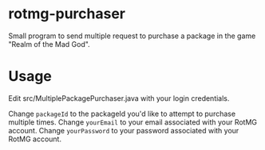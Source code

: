 rotmg-purchaser
===============

Small program to send multiple request to purchase a package in the game "Realm of the Mad God".


Usage
===============

Edit src/MultiplePackagePurchaser.java with your login credentials.

Change `packageId` to the packageId you'd like to attempt to purchase multiple times.
Change `yourEmail` to your email associated with your RotMG account.
Change `yourPassword` to your password associated with your RotMG account.
